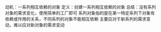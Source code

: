 动机：一系列相互依赖的对象
定义：创建一系列相互依赖的对象
总结：没有系列对象的需求变化，使用简单的工厂即可
      系列对象指的是在某一特定系列下对象有依赖或作用的关系，不同系列的对象不能相互依赖
      主要应对于新系列的需求变动，难以应对新对象的需求变动
